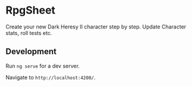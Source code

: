 # RpgSheet
Create your new Dark Heresy II character step by step.
Update Character stats, roll tests etc.  

## Development 
Run `ng serve` for a dev server. 

Navigate to `http://localhost:4200/`. 



